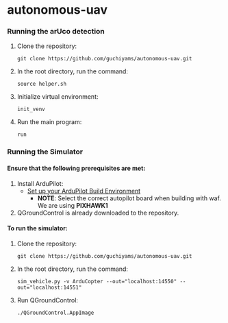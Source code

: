 # autonomous-uav

### Running the arUco detection
1. Clone the repository: 

    `git clone https://github.com/guchiyams/autonomous-uav.git`
2. In the root directory, run the command:

    `source helper.sh`
3. Initialize virtual environment:

    `init_venv`
4. Run the main program:

    `run`

### Running the Simulator
#### Ensure that the following prerequisites are met:
1. Install ArduPilot:
    - [Set up your ArduPilot Build Environment](https://ardupilot.org/dev/docs/building-setup-linux.html#building-setup-linux)
      - **NOTE**: Select the correct autopilot board when building with waf. We are using **PIXHAWK1**
2. QGroundControl is already downloaded to the repository.
#### To run the simulator:
1. Clone the repository: 

    `git clone https://github.com/guchiyams/autonomous-uav.git`

2. In the root directory, run the command:

    `sim_vehicle.py -v ArduCopter --out="localhost:14550" --out="localhost:14551"`
3. Run QGroundControl:

    `./QGroundControl.AppImage`
